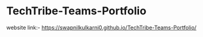 # TechTribe-Teams-Portfolio

website link:- https://swapnilkulkarni0.github.io/TechTribe-Teams-Portfolio/
